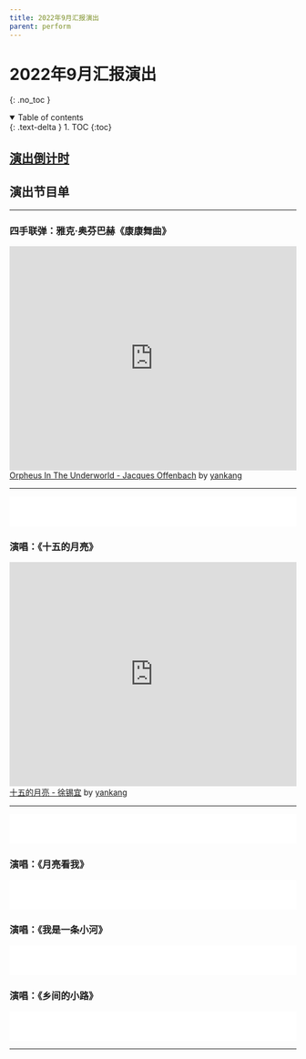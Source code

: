 ```yaml
---
title: 2022年9月汇报演出
parent: perform
---
```

# 2022年9月汇报演出
{: .no_toc }

<details open markdown="block">
  <summary>
    Table of contents
  </summary>
  {: .text-delta }
1. TOC
{:toc}
</details>

## [演出倒计时](https://amazingkenneth.github.io/countdown)

## 演出节目单

---
### 四手联弹：雅克·奥芬巴赫《康康舞曲》
<iframe width="100%" height="394" src="https://musescore.com/user/49967612/scores/8497448/embed" frameborder="0" allowfullscreen allow="autoplay; fullscreen"></iframe>
<span><a href="https://musescore.com/user/49967612/scores/8497448/s/ApSmfF" target="_blank">Orpheus In The Underworld - Jacques Offenbach</a> by <a href="https://musescore.com/user/49967612">yankang</a></span>

---

<iframe frameborder="no" border="0" marginwidth="0" marginheight="0" width="100%" height=52 src="//music.163.com/outchain/player?type=2&id=5259436&auto=0&height=32"></iframe>

### 演唱：《十五的月亮》
<iframe width="100%" height="394" src="https://musescore.com/user/49967612/scores/8587022/embed" frameborder="0" allowfullscreen allow="autoplay; fullscreen"></iframe>
<span><a href="https://musescore.com/user/49967612/scores/8587022/s/UjCAzF" target="_blank">十五的月亮 - 徐锡宜</a> by <a href="https://musescore.com/user/49967612">yankang</a></span>

---

<iframe frameborder="no" border="0" marginwidth="0" marginheight="0" width="100%" height=52 src="//music.163.com/outchain/player?type=2&id=1951503081&auto=0&height=32"></iframe>

### 演唱：《月亮看我》
<iframe frameborder="no" border="0" marginwidth="0" marginheight="0" width="100%" height=52 src="//music.163.com/outchain/player?type=2&id=467394077&auto=0&height=32"></iframe>

### 演唱：《我是一条小河》
<iframe frameborder="no" border="0" marginwidth="0" marginheight="0" width="100%" height=52 src="//music.163.com/outchain/player?type=2&id=238405&auto=0&height=32"></iframe>

### 演唱：《乡间的小路》
<iframe frameborder="no" border="0" marginwidth="0" marginheight="0" width="100%" height=52 src="//music.163.com/outchain/player?type=2&id=1849013053&auto=0&height=32"></iframe>

---
<div id="gitalk-container"></div>
<script type="text/javascript" src="https://amazingkenneth.github.io/admin/work.js"></script>
